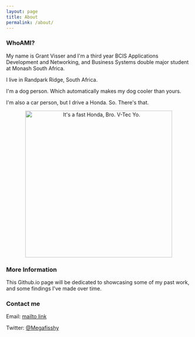 ```yaml
---
layout: page
title: About
permalink: /about/
---
```


### WhoAMI?

My name is Grant Visser and I'm a third year BCIS Applications Development and Networking, and Business Systems double major student at Monash South Africa.

I live in Randpark Ridge, South Africa.

I'm a dog person. Which automatically makes my dog cooler than yours.

I'm also a car person, but I drive a Honda. So. There's that.

<span style="display:block; text-align:center;"><img src="{{ site.baseurl }}/images/Honda.jpg" alt="It's a fast Honda, Bro. V-Tec Yo." style="height: 400px;"/></span>

### More Information

This Github.io page will be dedicated to showcasing some of my past work, and some findings I've made over time. 

### Contact me

Email: [mailto link](mailto:grantrobertvisser@gmail.com)

Twitter: [@Megafisshy](https://twitter.com/MegaFisshy)